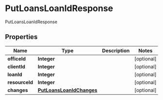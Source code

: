 

# PutLoansLoanIdResponse

PutLoansLoanIdResponse
## Properties

Name | Type | Description | Notes
------------ | ------------- | ------------- | -------------
**officeId** | **Integer** |  |  [optional]
**clientId** | **Integer** |  |  [optional]
**loanId** | **Integer** |  |  [optional]
**resourceId** | **Integer** |  |  [optional]
**changes** | [**PutLoansLoanIdChanges**](PutLoansLoanIdChanges.md) |  |  [optional]



